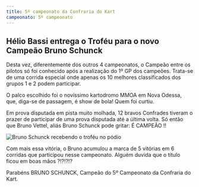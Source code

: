 ```yaml
---
title: 5º campeonato da Confraria do Kart
campeonato: 5º campeonato
---
```


## Hélio Bassi entrega o Troféu para o novo Campeão Bruno Schunck

Desta vez, diferentemente dos outros 4 campeonatos, o Campeão entre os pilotos só foi conhecido após a realização do 1º GP dos campeões. Trata-se de uma corrida especial onde apenas os 10 melhores classificados dos grupos 1 e 2 podem participar.

O palco escolhido foi o novíssimo kartodromo MMOA em Nova Odessa, que, diga-se de passagem, é show de bola! Quem foi curtiu.

Em prova disputada em pista muito molhada, 12 bravos Confrades tiveram o prazer de participar de uma prova disputada até a última volta. Só então que Bruno Vettel, aliás Bruno Schunck pode gritar: É CAMPEÃO !!

![Bruno Schunck recebendo o troféu no pódio](/uploads/Camp06_001-1.jpg)

Com mais essa vitória, o Bruno acumulou a marca de 5 vitórias em 6 corridas que participou nesse campeonato. Alguém duvida que o título ficou em boas mãos ?!?!?!?

Parabéns BRUNO SCHUNCK, Campeão do 5º Campeonato da Confraria do Kart.